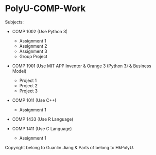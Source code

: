 # PolyU-COMP-Work

Subjects:
- COMP 1002 (Use Python 3)
  - Assignment 1
  - Assignment 2
  - Assignment 3
  - Group Project

- COMP 1901 (Use MIT APP Inventor & Orange 3 (Python 3) & Business Model)
  - Project 1
  - Project 2
  - Project 3

- COMP 1011 (Use C++)
  - Assignment 1

- COMP 1433 (Use R Language)

- COMP 1411 (Use C Language)
  - Assignment 1



Copyright belong to Guanlin Jiang & Parts of belong to HkPolyU.
